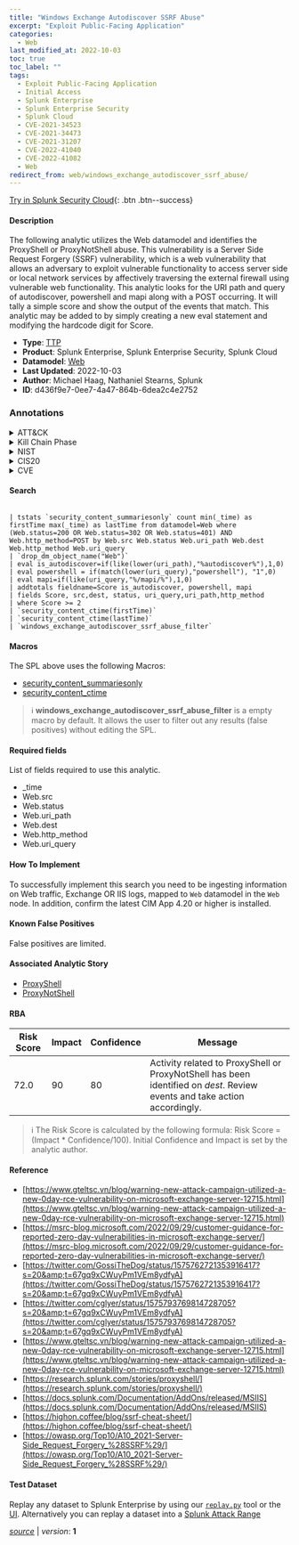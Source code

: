 ```yaml
---
title: "Windows Exchange Autodiscover SSRF Abuse"
excerpt: "Exploit Public-Facing Application"
categories:
  - Web
last_modified_at: 2022-10-03
toc: true
toc_label: ""
tags:
  - Exploit Public-Facing Application
  - Initial Access
  - Splunk Enterprise
  - Splunk Enterprise Security
  - Splunk Cloud
  - CVE-2021-34523
  - CVE-2021-34473
  - CVE-2021-31207
  - CVE-2022-41040
  - CVE-2022-41082
  - Web
redirect_from: web/windows_exchange_autodiscover_ssrf_abuse/
---
```




[Try in Splunk Security Cloud](https://www.splunk.com/en_us/cyber-security.html){: .btn .btn--success}

#### Description

The following analytic utilizes the Web datamodel and identifies the ProxyShell or ProxyNotShell abuse. This vulnerability is a Server Side Request Forgery (SSRF) vulnerability, which is a web vulnerability that allows an adversary to exploit vulnerable functionality to access server side or local network services by affectively traversing the external firewall using vulnerable web functionality. This analytic looks for the URI path and query of autodiscover, powershell and mapi along with a POST occurring. It will tally a simple score and show the output of the events that match. This analytic may be added to by simply creating a new eval statement and modifying the hardcode digit for Score.

- **Type**: [TTP](https://github.com/splunk/security_content/wiki/Detection-Analytic-Types)
- **Product**: Splunk Enterprise, Splunk Enterprise Security, Splunk Cloud
- **Datamodel**: [Web](https://docs.splunk.com/Documentation/CIM/latest/User/Web)
- **Last Updated**: 2022-10-03
- **Author**: Michael Haag, Nathaniel Stearns, Splunk
- **ID**: d436f9e7-0ee7-4a47-864b-6dea2c4e2752

### Annotations
<details>
  <summary>ATT&CK</summary>

<div markdown="1">

#### [ATT&CK](https://attack.mitre.org/)

| ID          | Technique   | Tactic         |
| ----------- | ----------- |--------------- |
| [T1190](https://attack.mitre.org/techniques/T1190/) | Exploit Public-Facing Application | Initial Access |

</div>
</details>


<details>
  <summary>Kill Chain Phase</summary>

<div markdown="1">

* Delivery


</div>
</details>


<details>
  <summary>NIST</summary>

<div markdown="1">

* DE.CM



</div>
</details>

<details>
  <summary>CIS20</summary>

<div markdown="1">

* CIS 13



</div>
</details>

<details>
  <summary>CVE</summary>

<div markdown="1">

| ID          | Summary | [CVSS](https://nvd.nist.gov/vuln-metrics/cvss) |
| ----------- | ----------- | -------------- |
| [CVE-2021-34523](https://nvd.nist.gov/vuln/detail/CVE-2021-34523) | Microsoft Exchange Server Elevation of Privilege Vulnerability This CVE ID is unique from CVE-2021-33768, CVE-2021-34470. | 7.5 |
| [CVE-2021-34473](https://nvd.nist.gov/vuln/detail/CVE-2021-34473) | Microsoft Exchange Server Remote Code Execution Vulnerability This CVE ID is unique from CVE-2021-31196, CVE-2021-31206. | 10.0 |
| [CVE-2021-31207](https://nvd.nist.gov/vuln/detail/CVE-2021-31207) | Microsoft Exchange Server Security Feature Bypass Vulnerability | 6.5 |
| [CVE-2022-41040](https://nvd.nist.gov/vuln/detail/CVE-2022-41040) | Microsoft Exchange Server Elevation of Privilege Vulnerability. | None |
| [CVE-2022-41082](https://nvd.nist.gov/vuln/detail/CVE-2022-41082) | Microsoft Exchange Server Remote Code Execution Vulnerability. | None |



</div>
</details>


#### Search

```

| tstats `security_content_summariesonly` count min(_time) as firstTime max(_time) as lastTime from datamodel=Web where (Web.status=200 OR Web.status=302 OR Web.status=401) AND Web.http_method=POST by Web.src Web.status Web.uri_path Web.dest Web.http_method Web.uri_query 
| `drop_dm_object_name("Web")` 
| eval is_autodiscover=if(like(lower(uri_path),"%autodiscover%"),1,0) 
| eval powershell = if(match(lower(uri_query),"powershell"), "1",0) 
| eval mapi=if(like(uri_query,"%/mapi/%"),1,0) 
| addtotals fieldname=Score is_autodiscover, powershell, mapi 
| fields Score, src,dest, status, uri_query,uri_path,http_method 
| where Score >= 2 
| `security_content_ctime(firstTime)` 
| `security_content_ctime(lastTime)` 
| `windows_exchange_autodiscover_ssrf_abuse_filter`
```

#### Macros
The SPL above uses the following Macros:
* [security_content_summariesonly](https://github.com/splunk/security_content/blob/develop/macros/security_content_summariesonly.yml)
* [security_content_ctime](https://github.com/splunk/security_content/blob/develop/macros/security_content_ctime.yml)

> :information_source:
> **windows_exchange_autodiscover_ssrf_abuse_filter** is a empty macro by default. It allows the user to filter out any results (false positives) without editing the SPL.



#### Required fields
List of fields required to use this analytic.
* _time
* Web.src
* Web.status
* Web.uri_path
* Web.dest
* Web.http_method
* Web.uri_query



#### How To Implement
To successfully implement this search you need to be ingesting information on Web traffic, Exchange OR IIS logs, mapped to `Web` datamodel in the `Web` node. In addition, confirm the latest CIM App 4.20 or higher is installed.
#### Known False Positives
False positives are limited.

#### Associated Analytic Story
* [ProxyShell](/stories/proxyshell)
* [ProxyNotShell](/stories/proxynotshell)




#### RBA

| Risk Score  | Impact      | Confidence   | Message      |
| ----------- | ----------- |--------------|--------------|
| 72.0 | 90 | 80 | Activity related to ProxyShell or ProxyNotShell has been identified on $dest$. Review events and take action accordingly. |


> :information_source:
> The Risk Score is calculated by the following formula: Risk Score = (Impact * Confidence/100). Initial Confidence and Impact is set by the analytic author.


#### Reference

* [https://www.gteltsc.vn/blog/warning-new-attack-campaign-utilized-a-new-0day-rce-vulnerability-on-microsoft-exchange-server-12715.html](https://www.gteltsc.vn/blog/warning-new-attack-campaign-utilized-a-new-0day-rce-vulnerability-on-microsoft-exchange-server-12715.html)
* [https://msrc-blog.microsoft.com/2022/09/29/customer-guidance-for-reported-zero-day-vulnerabilities-in-microsoft-exchange-server/](https://msrc-blog.microsoft.com/2022/09/29/customer-guidance-for-reported-zero-day-vulnerabilities-in-microsoft-exchange-server/)
* [https://twitter.com/GossiTheDog/status/1575762721353916417?s=20&amp;t=67gq9xCWuyPm1VEm8ydfyA](https://twitter.com/GossiTheDog/status/1575762721353916417?s=20&amp;t=67gq9xCWuyPm1VEm8ydfyA)
* [https://twitter.com/cglyer/status/1575793769814728705?s=20&amp;t=67gq9xCWuyPm1VEm8ydfyA](https://twitter.com/cglyer/status/1575793769814728705?s=20&amp;t=67gq9xCWuyPm1VEm8ydfyA)
* [https://www.gteltsc.vn/blog/warning-new-attack-campaign-utilized-a-new-0day-rce-vulnerability-on-microsoft-exchange-server-12715.html](https://www.gteltsc.vn/blog/warning-new-attack-campaign-utilized-a-new-0day-rce-vulnerability-on-microsoft-exchange-server-12715.html)
* [https://research.splunk.com/stories/proxyshell/](https://research.splunk.com/stories/proxyshell/)
* [https://docs.splunk.com/Documentation/AddOns/released/MSIIS](https://docs.splunk.com/Documentation/AddOns/released/MSIIS)
* [https://highon.coffee/blog/ssrf-cheat-sheet/](https://highon.coffee/blog/ssrf-cheat-sheet/)
* [https://owasp.org/Top10/A10_2021-Server-Side_Request_Forgery_%28SSRF%29/](https://owasp.org/Top10/A10_2021-Server-Side_Request_Forgery_%28SSRF%29/)



#### Test Dataset
Replay any dataset to Splunk Enterprise by using our [`replay.py`](https://github.com/splunk/attack_data#using-replaypy) tool or the [UI](https://github.com/splunk/attack_data#using-ui).
Alternatively you can replay a dataset into a [Splunk Attack Range](https://github.com/splunk/attack_range#replay-dumps-into-attack-range-splunk-server)




[*source*](https://github.com/splunk/security_content/tree/develop/detections/web/windows_exchange_autodiscover_ssrf_abuse.yml) \| *version*: **1**